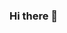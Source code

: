 ### Hi there 👋
<!--
<p align="left"> <img src="https://komarev.com/ghpvc/?username=vasukalariya" alt="vasukalariya" /> </p>

<p> <img src="https://github-readme-stats.vercel.app/api?username=vasukalariya&show_icons=true" alt="vasukalariya" />  </p>

<a href="https://twitter.com/vasukalariya2" target="blank"><img align="center" src="https://cdn.jsdelivr.net/npm/simple-icons@3.0.1/icons/twitter.svg" alt="vasukalariya2" height="20" width="20" /></a>
<a href="https://linkedin.com/in/vasukalariya" target="blank"><img align="center" src="https://cdn.jsdelivr.net/npm/simple-icons@3.0.1/icons/linkedin.svg" alt="in/vasukalariya" height="20" width="20" /></a>
<a href="https://kaggle.com/vasukalariya" target="blank"><img align="center" src="https://cdn.jsdelivr.net/npm/simple-icons@3.0.1/icons/kaggle.svg" alt="vasukalariya2" height="20" width="20" /></a>

---

**vasukalariya/vasukalariya** is a ✨ _special_ ✨ repository because its `README.md` (this file) appears on your GitHub profile.

Here are some ideas to get you started:

- 🔭 I’m currently working on ...
- 🌱 I’m currently learning ...
- 👯 I’m looking to collaborate on ...
- 🤔 I’m looking for help with ...
- 💬 Ask me about ...
- 📫 How to reach me: ...
- 😄 Pronouns: ...
- ⚡ Fun fact: ...
-->
